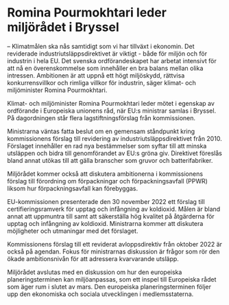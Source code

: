 # Romina Pourmokhtari leder miljörådet i Bryssel

– Klimatmålen ska nås samtidigt som vi har tillväxt i ekonomin. Det reviderade industriutsläppsdirektivet är viktigt - både för miljön och för industrin i hela EU. Det svenska ordförandeskapet har arbetat intensivt för att nå en överenskommelse som innehåller en bra balans mellan olika intressen. Ambitionen är att uppnå ett högt miljöskydd, rättvisa konkurrensvillkor och rimliga villkor för industrin, säger klimat- och miljöminister Romina Pourmokhtari.

Klimat- och miljöminister Romina Pourmokhtari leder mötet i egenskap av ordförande i Europeiska unionens råd, när EU:s ministrar samlas i Bryssel. På dagordningen står flera lagstiftningsförslag från kommissionen.

Ministrarna väntas fatta beslut om en gemensam ståndpunkt kring kommissionens förslag till revidering av industriutsläppsdirektivet från 2010. Förslaget innehåller en rad nya bestämmelser som syftar till att minska utsläppen och bidra till genomförandet av EU:s gröna giv. Direktivet föreslås bland annat utökas till att gälla branscher som gruvor och batterifabriker.

Miljörådet kommer också att diskutera ambitionerna i kommissionens förslag till förordning om förpackningar och förpackningsavfall (PPWR) liksom hur förpackningsavfall kan förebyggas.

EU-kommissionen presenterade den 30 november 2022 ett förslag till certifieringsramverk för upptag och infångning av koldioxid. Målen är bland annat att uppmuntra till samt att säkerställa hög kvalitet på åtgärderna för upptag och infångning av koldioxid. Ministrarna kommer att diskutera möjligheter och utmaningar med det förslaget.

Kommissionens förslag till ett reviderat avloppsdirektiv från oktober 2022 är också på agendan. Fokus för ministrarnas diskussion är frågor som rör den ökade ambitionsnivån för att adressera kvarvarande utsläpp.

Miljörådet avslutas med en diskussion om hur den europeiska planeringsterminen kan miljöanpassas, som ett inspel till Europeiska rådet som äger rum i slutet av mars. Den europeiska planeringsterminen följer upp den ekonomiska och sociala utvecklingen i medlemsstaterna.
